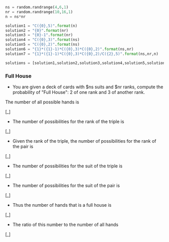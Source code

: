 ```python
ns = random.randrange(4,6,1)
nr = random.randrange(10,16,1)
n = ns*nr

solution1 = "C({0},5)".format(n)
solution2 = "{0}".format(nr)
solution3 = "{0}-1".format(nr)
solution4 = "C({0},3)".format(ns)
solution5 = "C({0},2)".format(ns)
solution6 = "{1}*({1}-1)*C({0},3)*C({0},2)".format(ns,nr)
solution7 = "{1}*({1}-1)*C({0},3)*C({0},2)/C({2},5)".format(ns,nr,n)

solutions = [solution1,solution2,solution3,solution4,solution5,solution6,solution7]  
```

### Full House ###

* You are given a deck of cards with $ns suits and $nr ranks, compute the probability of "Full House": 2 of one rank and 3 of another rank.

The number of all possible hands is

[_]

* The number of possibilities for the rank of the triple is

[_]

* Given the rank of the triple, the number of possibilities for the rank of the pair is

[_]

* The number of possibilities for the suit of the triple is

[_]

* The number of possibilities for the suit of the pair is

[_]

* Thus the number of hands that is a full house is

[_]

* The ratio of this number to the number of all hands

[_]
